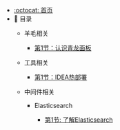 - [:octocat: 首页]()
- :memo: 目录
   - 羊毛相关
     
     - [第1节：认识青龙面板](./md/wool/2022-3-11-第一节-青龙面板.md)

   - 工具相关

     - [第1节：IDEA热部署](./md/tools/2022-3-11-第一节-IDEA热部署.md)

   - 中间件相关
    
     - Elasticsearch
     
       - [第1节: 了解Elasticsearch](./md/elasticsearch/2022-3-11-第一节-Elasticsearch介绍.md)